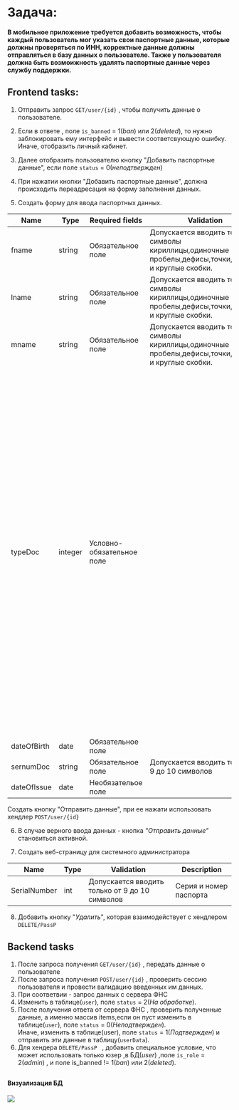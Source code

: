 # Задача:
**В мобильное приложение требуется добавить 
возможность, чтобы каждый пользователь мог указать 
свои паспортные данные, которые должны проверяться по ИНН, корректные данные должны отправляться в базу данных о пользователе. Также у пользователя должна быть возмоижность удалять паспортные данные через службу поддержки.**
##
## Frontend tasks:
1. Отправить запрос `GET/user/{id}` , чтобы получить данные о пользователе.
2. Если в ответе ,  поле `is_banned` = 1(_ban_) или 2(_deleted_), то нужно заблокировать ему интерфейс 
    и вывести соответсвующую ошибку.<br>
    Иначе, отобразить личный кабинет.
3. Далее отобразить пользователю кнопку "Добавить паспортные данные", если поле `status` = 0(_неподтвержден_)
4. При нажатии кнопки "Добавить паспортные данные", должна происходить переадресация на форму заполнения данных.
   
5. Создать форму для ввода паспортных данных.

| Name|Type| Required fields           | Validation                                                                                            |Description    | 
|-----|----|---------------------------|-------------------------------------------------------------------------------------------------------|-------------------------------------|
|fname|string| Обязательное поле         | Допускается вводить только символы кириллицы,одиночные пробелы,дефисы,точки,запятые и круглые скобки. |Имя                                                                                                                                                                                                                                                                                                                                                                                                                                                                                                            | 
|lname|string| Обязательное поле         | Допускается вводить только символы кириллицы,одиночные пробелы,дефисы,точки,запятые и круглые скобки. |Фамилия                                                                                                                                                                                                                                                                                                                                                                                                                                                                                                        | 
|mname|string| Обязательное поле         | Допускается вводить только символы кириллицы,одиночные пробелы,дефисы,точки,запятые и круглые скобки. |Отчество                                                                                                                                                                                                                                                                                                                                                                                                                                                                                                       | 
|typeDoc|integer| Условно-обязательное поле |                                                                                                       |Вид документа, удостоверяющего личность:<br>  01 - Паспорт гражданина СССР<br>03 - Свидетельство о рождении<br>10 - Паспорт иностранного гражданина<br>12 - Вид на жительство в Российской Федерации<br>15 - Разрешение на временное проживание в Российской Федерации<br>19 - Свидетельство о предоставлении временного убежища на территории Российской Федерации<br>21 - Паспорт гражданина Российской Федерации<br>23 - Свидетельство о рождении, выданное уполномоченным органом иностранного государства 
|dateOfBirth|date| Обязательное поле         |                                                                                                       |Дата рождения                                                                                                                                                                                                                                                                                                                                                                                                                                                                                                  
|sernumDoc|string| Обязательное поле         | Допускается вводить только от 9 до 10 символов                                                        |Серия и номер документа                                                                                                                                                                                                                                                                                                                                                                                                                                                                                        | 
|dateOfIssue|date| Необязательое поле        |                                                                                                       |Дата выдачи документа                                                                                                                                                                                                                                                                                                                                                                                                                                                                                          

Создать кнопку "Отправить данные", при ее нажати использовать хендлер `POST/user/{id}`

6. В случае верного ввода данных - кнопка _"Отправить данные"_ становиться активной.

7. Создать веб-страницу для системного администратора

|Name|Type|Validation|Description|
|----|----|----|----|
|SerialNumber|int|Допускается вводить только от 9 до 10 символов|Серия и номер паспорта|

8. Добавить кнопку "_Удалить_", которая взаимодействует с хендлером `DELETE/PassP `

## Backend tasks
1. После запроса получения `GET/user/{id}` , передать данные о пользователе
2. После запроса получения `POST/user/{id}` , проверить сессию пользователя и провести валидацию введенных им данных.
3. При соответвии - запрос данных с сервера ФНС
4. Изменить в таблице(`user`),  поле `status` = 2(_На обработке_).
5. После получения ответа от сервера ФНС , проверить полученные данные, а именно массив items,если он пуст изменить в таблице(`user`),  поле `status` = 0(_Неподтвержден_).<br>
    Иначе, изменить в таблице(user),  поле `status` = 1(_Подтвержден_) и отправить эти данные в таблицу(`userData`).
6. Для хендера `DELETE/PassP ` , добавить специальное условие, что может использовать только юзер ,в БД(_user_) ,поле `is_role` = 2(_admin_) , и поле is_banned != 1(_ban_) или 2(_deleted_).
##
#### Визуализация БД



![](https://sun9-54.userapi.com/impg/co1IjWvgWVlaX8j3oXP7zlX9rfhvS9SCgoY_uw/RiN_Hn9he2g.jpg?size=471x242&quality=96&sign=d145095b35aaa5a1e1321beb330097f3&type=album)


##
